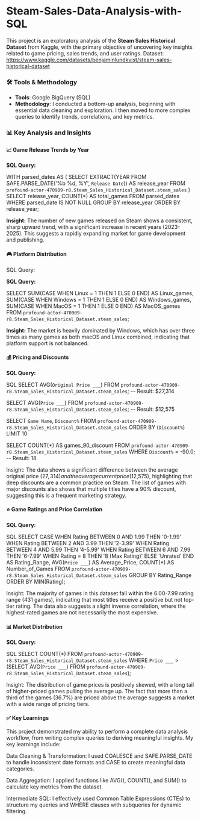 # Steam-Sales-Data-Analysis-with-SQL
This project is an exploratory analysis of the **Steam Sales Historical Dataset** from Kaggle, with the primary objective of uncovering key insights related to game pricing, sales trends, and user ratings.
Dataset: https://www.kaggle.com/datasets/benjaminlundkvist/steam-sales-historical-dataset

### 🛠️ Tools & Methodology

-   **Tools**: Google BigQuery (SQL)
-   **Methodology**: I conducted a bottom-up analysis, beginning with essential data cleaning and exploration. I then moved to more complex queries to identify trends, correlations, and key metrics.

### 📊 Key Analysis and Insights

#### 📈 Game Release Trends by Year

**SQL Query:**

WITH parsed_dates AS (
    SELECT
        EXTRACT(YEAR FROM SAFE.PARSE_DATE('%b %d, %Y', `Release Date`)) AS release_year
    FROM
        `profound-actor-470909-r8.Steam_Sales_Historical_Dataset.steam_sales`
)
SELECT
    release_year,
    COUNT(*) AS total_games
FROM
    parsed_dates
WHERE
    parsed_date IS NOT NULL
GROUP BY
    release_year
ORDER BY
    release_year;

**Insight:** The number of new games released on Steam shows a consistent, sharp upward trend, with a significant increase in recent years (2023-2025). This suggests a rapidly expanding market for game development and publishing.

#### 🎮 Platform Distribution

SQL Query:

**SQL Query:**

SELECT
    SUM(CASE WHEN Linux = 1 THEN 1 ELSE 0 END) AS Linux_games,
    SUM(CASE WHEN Windows = 1 THEN 1 ELSE 0 END) AS Windows_games,
    SUM(CASE WHEN MacOS = 1 THEN 1 ELSE 0 END) AS MacOS_games
FROM
    `profound-actor-470909-r8.Steam_Sales_Historical_Dataset.steam_sales`;

**Insight:** The market is heavily dominated by Windows, which has over three times as many games as both macOS and Linux combined, indicating that platform support is not balanced.

#### 💰 Pricing and Discounts

**SQL Query:**

SQL
SELECT AVG(`Original Price ___`) FROM `profound-actor-470909-r8.Steam_Sales_Historical_Dataset.steam_sales`;
-- Result: $27,314

SELECT AVG(`Price ___`) FROM `profound-actor-470909-r8.Steam_Sales_Historical_Dataset.steam_sales`;
-- Result: $12,575

SELECT `Game Name`, `Discount%` FROM `profound-actor-470909-r8.Steam_Sales_Historical_Dataset.steam_sales`
ORDER BY (`Discount%`) LIMIT 10

SELECT COUNT(*) AS games_90_discount FROM `profound-actor-470909-r8.Steam_Sales_Historical_Dataset.steam_sales`
WHERE `Discount%` = -90.0;
-- Result: 18

Insight: The data shows a significant difference between the average original price ($27,314) and the average current price ($12,575), highlighting that deep discounts are a common practice on Steam. The list of games with major discounts also shows that multiple titles have a 90% discount, suggesting this is a frequent marketing strategy.

#### ⭐ Game Ratings and Price Correlation

**SQL Query:**

SQL
SELECT
    CASE
        WHEN Rating BETWEEN 0 AND 1.99 THEN '0-1.99'
        WHEN Rating BETWEEN 2 AND 3.99 THEN '2-3.99'
        WHEN Rating BETWEEN 4 AND 5.99 THEN '4-5.99'
        WHEN Rating BETWEEN 6 AND 7.99 THEN '6-7.99'
        WHEN Rating = 8 THEN '8 (Max Rating)'
        ELSE 'Unrated'
    END AS Rating_Range,
    AVG(`Price ___`) AS Average_Price,
    COUNT(*) AS Number_of_Games
FROM
    `profound-actor-470909-r8.Steam_Sales_Historical_Dataset.steam_sales`
GROUP BY
    Rating_Range
ORDER BY
    MIN(Rating);

Insight: The majority of games in this dataset fall within the 6.00-7.99 rating range (431 games), indicating that most titles receive a positive but not top-tier rating. The data also suggests a slight inverse correlation, where the highest-rated games are not necessarily the most expensive.

#### 📊 Market Distribution

**SQL Query:**

SQL
SELECT COUNT(*)
FROM `profound-actor-470909-r8.Steam_Sales_Historical_Dataset.steam_sales`
WHERE `Price ___` > (SELECT AVG(`Price ___`) FROM `profound-actor-470909-r8.Steam_Sales_Historical_Dataset.steam_sales`);

Insight: The distribution of game prices is positively skewed, with a long tail of higher-priced games pulling the average up. The fact that more than a third of the games (36.7%) are priced above the average suggests a market with a wide range of pricing tiers.

#### ✅ Key Learnings

This project demonstrated my ability to perform a complete data analysis workflow, from writing complex queries to deriving meaningful insights. My key learnings include:

Data Cleaning & Transformation: I used COALESCE and SAFE.PARSE_DATE to handle inconsistent date formats and CASE to create meaningful data categories.

Data Aggregation: I applied functions like AVG(), COUNT(), and SUM() to calculate key metrics from the dataset.

Intermediate SQL: I effectively used Common Table Expressions (CTEs) to structure my queries and WHERE clauses with subqueries for dynamic filtering.
